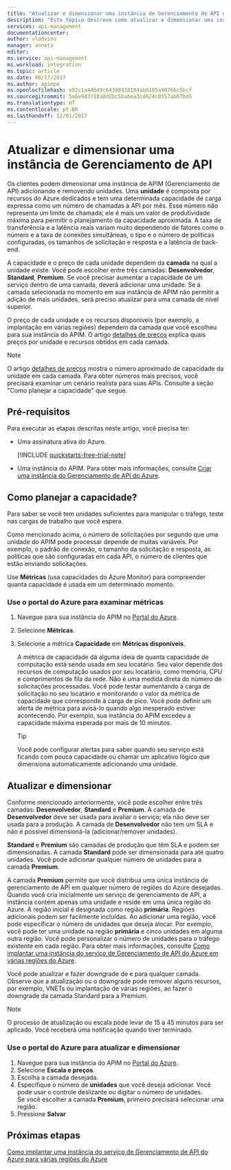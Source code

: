 ```yaml
---
title: "Atualizar e dimensionar uma instância de Gerenciamento de API do Azure | Microsoft Docs"
description: "Este tópico descreve como atualizar e dimensionar uma instância de Gerenciamento de API do Azure."
services: api-management
documentationcenter: 
author: vladvino
manager: anneta
editor: 
ms.service: api-management
ms.workload: integration
ms.topic: article
ms.date: 08/17/2017
ms.author: apimpm
ms.openlocfilehash: e92c1a44b49c64308438184ab8185a90766c5bcf
ms.sourcegitcommit: 5a6e943718a8d2bc5babea3cd624c0557ab67bd5
ms.translationtype: HT
ms.contentlocale: pt-BR
ms.lasthandoff: 12/01/2017
---
```

# <a name="upgrade-and-scale-an-api-management-instance"></a>Atualizar e dimensionar uma instância de Gerenciamento de API 

Os clientes podem dimensionar uma instância de APIM (Gerenciamento de API) adicionando e removendo unidades. Uma **unidade** é composta por recursos do Azure dedicados e tem uma determinada capacidade de carga expressa como um número de chamadas à API por mês. Esse número não representa um limite de chamada; ele é mais um valor de produtividade máxima para permitir o planejamento da capacidade aproximada. A taxa de transferência e a latência reais variam muito dependendo de fatores como o número e a taxa de conexões simultâneas, o tipo e o número de políticas configuradas, os tamanhos de solicitação e resposta e a latência de back-end.

A capacidade e o preço de cada unidade dependem da **camada** na qual a unidade existe. Você pode escolher entre três camadas: **Desenvolvedor**, **Standard**, **Premium**. Se você precisar aumentar a capacidade de um serviço dentro de uma camada, deverá adicionar uma unidade. Se a camada selecionada no momento em sua instância de APIM não permitir a adição de mais unidades, será preciso atualizar para uma camada de nível superior. 

O preço de cada unidade e os recursos disponíveis (por exemplo, a implantação em várias regiões) dependem da camada que você escolheu para sua instância do APIM. O artigo [detalhes de preços](https://azure.microsoft.com/pricing/details/api-management/?ref=microsoft.com&utm_source=microsoft.com&utm_medium=docs&utm_campaign=visualstudio) explica quais preços por unidade e recursos obtidos em cada camada. 

>[!NOTE]
>O artigo [detalhes de preços](https://azure.microsoft.com/pricing/details/api-management/?ref=microsoft.com&utm_source=microsoft.com&utm_medium=docs&utm_campaign=visualstudio) mostra o número aproximado de capacidade da unidade em cada camada. Para obter números mais precisos, você precisará examinar um cenário realista para suas APIs. Consulte a seção "Como planejar a capacidade" que segue.

## <a name="prerequisites"></a>Pré-requisitos

Para executar as etapas descritas neste artigo, você precisa ter:

+ Uma assinatura ativa do Azure.

    [!INCLUDE [quickstarts-free-trial-note](../../includes/quickstarts-free-trial-note.md)]

+ Uma instância do APIM. Para obter mais informações, consulte [Criar uma instância do Gerenciamento de API do Azure](get-started-create-service-instance.md).

## <a name="how-to-plan-for-capacity"></a>Como planejar a capacidade?

Para saber se você tem unidades suficientes para manipular o tráfego, teste nas cargas de trabalho que você espera. 

Como mencionado acima, o número de solicitações por segundo que uma unidade do APIM pode processar depende de muitas variáveis. Por exemplo, o padrão de conexão, o tamanho da solicitação e resposta, as políticas que são configuradas em cada API, o número de clientes que estão enviando solicitações.

Use **Métricas** (usa capacidades do Azure Monitor) para compreender quanta capacidade é usada em um determinado momento.

### <a name="use-the-azure-portal-to-examine-metrics"></a>Use o portal do Azure para examinar métricas 

1. Navegue para sua instância do APIM no [Portal do Azure](https://portal.azure.com/).
2. Selecione **Métricas**.
3. Selecione a métrica **Capacidade** em **Métricas disponíveis**. 

    A métrica de capacidade dá alguma ideia de quanta capacidade de computação está sendo usada em seu locatário. Seu valor depende dos recursos de computação usados por seu locatário, como memória, CPU e comprimentos de fila da rede. Não é uma medida direta do número de solicitações processadas. Você pode testar aumentando a carga de solicitação no seu locatário e monitorando o valor da métrica de capacidade que corresponde à carga de pico. Você pode definir um alerta de métrica para avisá-lo quando algo inesperado estiver acontecendo. Por exemplo, sua instância do APIM excedeu a capacidade máxima esperada por mais de 10 minutos.

    >[!TIP]
    > Você pode configurar alertas para saber quando seu serviço está ficando com pouca capacidade ou chamar um aplicativo lógico que dimensiona automaticamente adicionando uma unidade.

## <a name="upgrade-and-scale"></a>Atualizar e dimensionar 

Conforme mencionado anteriormente, você pode escolher entre três camadas: **Desenvolvedor**, **Standard** e **Premium**. A camada de **Desenvolvedor** deve ser usada para avaliar o serviço; ela não deve ser usada para a produção. A camada de **Desenvolvedor** não tem um SLA e não é possível dimensioná-la (adicionar/remover unidades). 

**Standard** e **Premium** são camadas de produção que têm SLA e podem ser dimensionadas. A camada **Standard** pode ser dimensionada para até quatro unidades. Você pode adicionar qualquer número de unidades para a camada **Premium**. 

A camada **Premium** permite que você distribua uma única instância de gerenciamento de API em qualquer número de regiões do Azure desejadas. Quando você cria inicialmente um serviço de gerenciamento de API, a instância contém apenas uma unidade e reside em uma única região do Azure. A região inicial é designada como região **primária**. Regiões adicionais podem ser facilmente incluídas. Ao adicionar uma região, você pode especificar o número de unidades que deseja alocar. Por exemplo, você pode ter uma unidade na região **primária** e cinco unidades em alguma outra região. Você pode personalizar o número de unidades para o tráfego existente em cada região. Para obter mais informações, consulte [Como implantar uma instância do serviço de Gerenciamento de API do Azure em várias regiões do Azure](api-management-howto-deploy-multi-region.md).

Você pode atualizar e fazer downgrade de e para qualquer camada. Observe que a atualização ou o downgrade pode remover alguns recursos, por exemplo, VNETs ou implantação de várias regiões, ao fazer o downgrade da camada Standard para a Premium.

>[!NOTE]
>O processo de atualização ou escala pode levar de 15 a 45 minutos para ser aplicado. Você receberá uma notificação quando tiver terminado.

### <a name="use-the-azure-portal-to-upgrade-and-scale"></a>Use o portal do Azure para atualizar e dimensionar

1. Navegue para sua instância do APIM no [Portal do Azure](https://portal.azure.com/).
2. Selecione **Escala e preços**.
3. Escolha a camada desejada.
4. Especifique o número de **unidades** que você deseja adicionar. Você pode usar o controle deslizante ou digitar o número de unidades.<br/>
    Se você escolher a camada **Premium**, primeiro precisará selecionar uma região.
5. Pressione **Salvar**

## <a name="next-steps"></a>Próximas etapas

[Como implantar uma instância do serviço de Gerenciamento de API do Azure para várias regiões do Azure](api-management-howto-deploy-multi-region.md)

